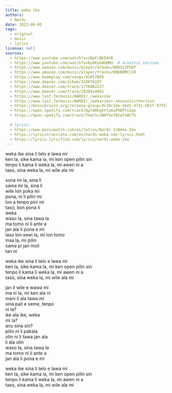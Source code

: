 ```yaml
---
title: weka ike
authors:
  - Nardi
date: 2022-06-05
tags:
  - original
  - music
  - lyrics
license: null
sources:
  - https://www.youtube.com/watch?v=iDpFcBKIAV8
  - https://www.youtube.com/watch?v=kp4Kym4DNRU  # acoustic version
  - https://www.amazon.com/music/player/albums/B0B313PSKP
  - https://www.amazon.com/music/player/tracks/B0DB9MCCS9
  - https://www.boomplay.com/songs/92657865
  - https://www.deezer.com/album/324076197
  - https://www.deezer.com/track/1776062227
  - https://www.deezer.com/track/2920414981
  - https://www.last.fm/music/NARDI/_/weka+ike
  - https://www.last.fm/music/NARDI/_/weka+ike+-+Acoustic+Version
  - https://musicbrainz.org/release-group/dc10c2ee-2ed1-473c-b61f-97f525aa30ca
  - https://open.spotify.com/track/0pldHhghYtumuPXDTFxZqo
  - https://open.spotify.com/track/7HaCSczNKY5e7BIqfoWCTG
  
  # lyrics:
  - https://www.musixmatch.com/es/letras/Nardi-3/Weka-Ike
  - https://lyricstranslate.com/en/nardi-weka-ike-lyrics.html
  - https://lyrics.lyricfind.com/lyrics/nardi-weka-ike
---
```


weka ike sina li telo e lawa mi  \
ken la, sike kama la, mi ken open pilin sin  \
tenpo li kama li weka la, mi awen ni a  \
taso, sina weka la, mi wile ala mi 

sona mi la, sina li  \
sama mi la, sina li  \
wile lon poka mi  \
pona, ni li pilin mi  \
lon a tenpo pini mi  \
taso, kon pona li  \
weka  \
waso la, sina tawa la  \
ma tomo ni li ante a  \
jan ala li pona e mi  \
laso lon sewi la, mi lon tomo  \
insa la, mi pilin  \
sama pi jan moli  \
tan ni 

weka ike sina li telo e lawa mi  \
ken la, sike kama la, mi ken open pilin sin  \
tenpo li kama li weka la, mi awen ni a  \
taso, sina weka la, mi wile ala mi 

jan li wile e wawa mi  \
ma ni la, mi ken ala ni  \
mani li ala tawa mi  \
sina pali e seme, tenpo  \
ni la?  \
ike ala ike, weka  \
mi la?  \
anu sina sin?  \
pilin ni li pakala  \
olin ni li tawa jan ala  \
li ala olin  \
waso la, sina tawa la  \
ma tomo ni li ante a  \
jan ala li pona e mi 

weka ike sina li telo e lawa mi  \
ken la, sike kama la, mi ken open pilin sin  \
tenpo li kama li weka la, mi awen ni a  \
taso, sina weka la, mi wile ala mi
